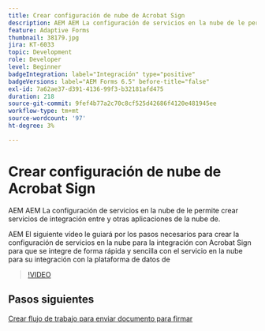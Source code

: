 ```yaml
---
title: Crear configuración de nube de Acrobat Sign
description: AEM AEM La configuración de servicios en la nube de le permite crear servicios de integración entre y otras aplicaciones de la nube de. AEM El siguiente vídeo le guiará por los pasos necesarios para crear la configuración de servicios en la nube que se va a integrar con Acrobat Sign para su integración con el servicio de configuración de la nube de.
feature: Adaptive Forms
thumbnail: 38179.jpg
jira: KT-6033
topic: Development
role: Developer
level: Beginner
badgeIntegration: label="Integración" type="positive"
badgeVersions: label="AEM Forms 6.5" before-title="false"
exl-id: 7a62ae37-d391-4136-99f3-b32181afd475
duration: 218
source-git-commit: 9fef4b77a2c70c8cf525d42686f4120e481945ee
workflow-type: tm+mt
source-wordcount: '97'
ht-degree: 3%

---
```


# Crear configuración de nube de Acrobat Sign

AEM AEM La configuración de servicios en la nube de le permite crear servicios de integración entre y otras aplicaciones de la nube de.

AEM El siguiente vídeo le guiará por los pasos necesarios para crear la configuración de servicios en la nube para la integración con Acrobat Sign para que se integre de forma rápida y sencilla con el servicio en la nube para su integración con la plataforma de datos de

>[!VIDEO](https://video.tv.adobe.com/v/38179?quality=12&learn=on)

## Pasos siguientes

[Crear flujo de trabajo para enviar documento para firmar](./create-workflow-to-send-document-for-signing.md)
